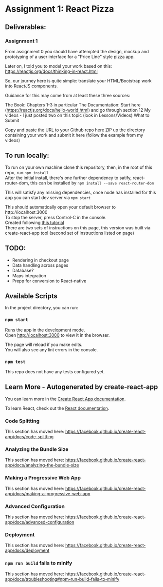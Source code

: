 # Assignment 1: React Pizza

## Deliverables: 

### Assignment 1

From assignment 0 you should have attempted the design, mockup and prototyping of a user interface for a "Price Line" style pizza app.

Later on, I told you to model your work based on this: https://reactjs.org/docs/thinking-in-react.html

So, our journey here is quite simple: translate your HTML/Bootstrap work into ReactJS components.

Guidance for this may come from at least these three sources:

The Book: Chapters 1-3 in particular
The Documentation: Start here (https://reactjs.org/docs/hello-world.html) and go through section 12
My videos - I just posted two on this topic (look in Lessons/Videos)
What to Submit

Copy and paste the URL to your Github repo here
ZIP up the directory containing your work and submit it here (follow the example from my videos)

## To run locally: 

To run on your own machine clone this repository, then, in the root of this repo, run `npm install`<br>After the initial install, there's one further dependency to satify, react-router-dom, this can be installed by `npm install --save react-router-dom` 

This will satisfy any missing dependencies, once node has installed for this app you can start dev server via `npm start`

This should automatically open your default browser to http://localhost:3000<br>
To stop the server, press Control-C in the console.<br>
Created following [this tutorial](https://www.tutorialspoint.com/reactjs/reactjs_environment_setup.htm)<br>
There are two sets of instructions on this page, this version was built via create-react-app tool (second set of instructions listed on page) 

## TODO: 
* Rendering in checkout page
* Data handling across pages
* Database?
* Maps integration
* Prepp for conversion to React-native

## Available Scripts

In the project directory, you can run:

### `npm start`

Runs the app in the development mode.<br>
Open [http://localhost:3000](http://localhost:3000) to view it in the browser.

The page will reload if you make edits.<br>
You will also see any lint errors in the console.

### `npm test`

This repo does not have any tests configured yet. 



## Learn More - Autogenerated by create-react-app

You can learn more in the [Create React App documentation](https://facebook.github.io/create-react-app/docs/getting-started).

To learn React, check out the [React documentation](https://reactjs.org/).

### Code Splitting

This section has moved here: https://facebook.github.io/create-react-app/docs/code-splitting

### Analyzing the Bundle Size

This section has moved here: https://facebook.github.io/create-react-app/docs/analyzing-the-bundle-size

### Making a Progressive Web App

This section has moved here: https://facebook.github.io/create-react-app/docs/making-a-progressive-web-app

### Advanced Configuration

This section has moved here: https://facebook.github.io/create-react-app/docs/advanced-configuration

### Deployment

This section has moved here: https://facebook.github.io/create-react-app/docs/deployment

### `npm run build` fails to minify

This section has moved here: https://facebook.github.io/create-react-app/docs/troubleshooting#npm-run-build-fails-to-minify
